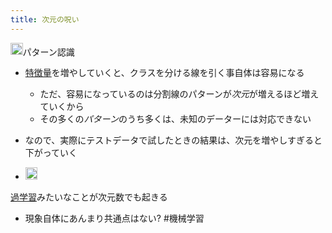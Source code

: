 ```yaml
---
title: 次元の呪い
---
```


<img src='https://scrapbox.io/api/pages/blu3mo-public/情報科学の達人/icon' alt='情報科学の達人.icon' height="19.5"/>パターン認識

* [特徴量](%E7%89%B9%E5%BE%B4%E9%87%8F.md)を増やしていくと、クラスを分ける線を引く事自体は容易になる
  
  * ただ、容易になっているのは分割線のパターンが*次元*が増えるほど増えていくから
  * その多くの*パターン*のうち多くは、未知のデーターには対応できない
* なので、実際にテストデータで試したときの結果は、次元を増やしすぎると下がっていく

* <img src='https://scrapbox.io/api/pages/blu3mo-public/blu3mo/icon' alt='blu3mo.icon' height="19.5"/>
[過学習](%E9%81%8E%E5%AD%A6%E7%BF%92.md)みたいなことが次元数でも起きる
  
  * 現象自体にあんまり共通点はない?
    \#機械学習
